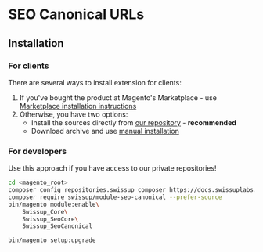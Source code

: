 # SEO Canonical URLs

## Installation

### For clients

There are several ways to install extension for clients:

 1. If you've bought the product at Magento's Marketplace - use
    [Marketplace installation instructions](https://docs.magento.com/marketplace/user_guide/buyers/install-extension.html)
 2. Otherwise, you have two options:
    - Install the sources directly from [our repository](https://docs.swissuplabs.com/m2/extensions/seo-suite/installation/composer/) - **recommended**
    - Download archive and use [manual installation](https://docs.swissuplabs.com/m2/extensions/seo-suite/installation/manual/)

### For developers

Use this approach if you have access to our private repositories!

```bash
cd <magento_root>
composer config repositories.swissup composer https://docs.swissuplabs.com/packages/
composer require swissup/module-seo-canonical --prefer-source
bin/magento module:enable\
    Swissup_Core\
    Swissup_SeoCore\
    Swissup_SeoCanonical

bin/magento setup:upgrade
```
